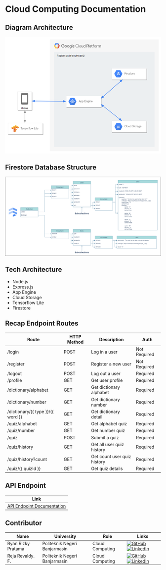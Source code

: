 # Cloud Computing Documentation

## Diagram Architecture

<img src="documentation/architecture.png">

## Firestore Database Structure

<img src="documentation/firestore.png">

## Tech Architecture

- Node.js
- Express.js
- App Engine
- Cloud Storage
- Tensorflow Lite
- Firestore

## Recap Endpoint Routes

| Route                             | HTTP Method | Description                 | Auth         |
| ----------------------------------| ----------- | --------------------------- | ------------ |
| /login                            | POST        | Log in a user               | Not Required |
| /register                         | POST        | Register a new user         | Not Required |
| /logout                           | POST        | Log out a user              | Required     |
| /profile                          | GET         | Get user profile            | Required     |
| /dictionary/alphabet              | GET         | Get dictionary alphabet     | Required     |
| /dictionary/number                | GET         | Get dictionary number       | Required     |
| /dictionary/{{ type }}/{{ word }} | GET         | Get dictionary detail       | Required     |
| /quiz/alphabet                    | GET         | Get alphabet quiz           | Required     |
| /quiz/number                      | GET         | Get number quiz             | Required     |
| /quiz                             | POST        | Submit a quiz               | Required     |
| /quiz/history                     | GET         | Get all user quiz history   | Required     |
| /quiz/history?count               | GET         | Get count user quiz history | Required     |
| /quiz/{{ quizId }}                | GET         | Get quiz details            | Required     |

## API Endpoint

| Link                                                                  |
| --------------------------------------------------------------------- |
| <a href="./documentation/response.md"> API Endpoint Documentation</a> |

## Contributor

| Name               | University                    | Role            | Links                                                                                                                                                                                                                                                                                                   |
| ------------------ | ----------------------------- | --------------- | ------------------------------------------------------------------------------------------------------------------------------------------------------------------------------------------------------------------------------------------------------------------------------------------------------- |
| Ryan Rizky Pratama | Politeknik Negeri Banjarmasin | Cloud Computing | [![GitHub](https://img.shields.io/badge/github-121013?style=for-the-badge&logo=github&logoColor=white)](https://github.com/ryanriz) [![LinkedIn](https://img.shields.io/badge/linkedin-%230077B5.svg?style=for-the-badge&logo=linkedin&logoColor=white)](https://www.linkedin.com/in/ryanriz/)          |
| Reja Revaldy. F.   | Politeknik Negeri Banjarmasin | Cloud Computing | [![GitHub](https://img.shields.io/badge/github-121013?style=for-the-badge&logo=github&logoColor=white)](https://github.com/rejarevaldy) [![LinkedIn](https://img.shields.io/badge/linkedin-%230077B5.svg?style=for-the-badge&logo=linkedin&logoColor=white)](https://www.linkedin.com/in/rejarevaldyf/) |
